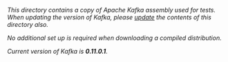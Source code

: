 _This directory contains a copy of Apache Kafka assembly used for tests. When updating the version 
of Kafka, please [update](https://kafka.apache.org/downloads) the contents of this directory also._

_No additional set up is required when downloading a compiled distribution._

_Current version of Kafka is **0.11.0.1**._
